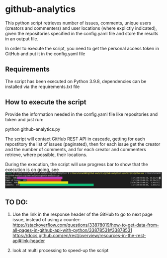 # github-analytics

This python script retrieves number of issues, comments, unique users (creators and commenters) and user locations (where explictly indicated), given the repositories specified in the config.yaml file and store the results in an output file.

In order to execute the script, you need to get the personal access token in GitHub and put it in the config.yaml file

## Requirements

The script has been executed on Python 3.9.8, dependencies can be installed via the requirements.txt file

## How to execute the script

Provide the information needed in the config.yaml file like repositories and token and just run:

python github-analytics.py

The script will contact GitHub REST API in cascade, getting for each repostitory the list of issues (paginated), then for each issue get the creator and the number of comments, and for each creator and commenters retrieve, where possible, their locations.

During the execution, the script will use progress bar to show that the execution is on going, see ![Alt text](/screenshot.jpg?raw=true "screenshot")

## TO DO:

1) Use the link in the response header of the GitHub to go to next page issue, instead of using a counter:
https://stackoverflow.com/questions/33878019/how-to-get-data-from-all-pages-in-github-api-with-python/33878531#33878531
https://docs.github.com/en/rest/overview/resources-in-the-rest-api#link-header

2) look at multi processing to speed-up the script
